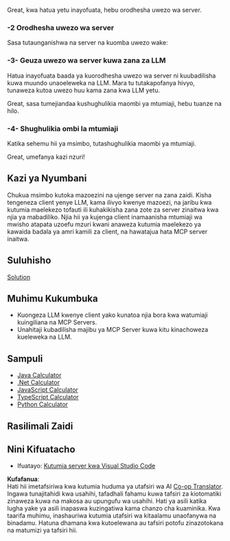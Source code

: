 <!--
CO_OP_TRANSLATOR_METADATA:
{
  "original_hash": "9d80e2a99a9aea8d8226253e6baf4c8c",
  "translation_date": "2025-06-06T18:41:10+00:00",
  "source_file": "03-GettingStarted/03-llm-client/README.md",
  "language_code": "sw"
}
-->
Great, kwa hatua yetu inayofuata, hebu orodhesha uwezo wa server.

### -2 Orodhesha uwezo wa server

Sasa tutaunganishwa na server na kuomba uwezo wake:

### -3- Geuza uwezo wa server kuwa zana za LLM

Hatua inayofuata baada ya kuorodhesha uwezo wa server ni kuubadilisha kuwa muundo unaoeleweka na LLM. Mara tu tutakapofanya hivyo, tunaweza kutoa uwezo huu kama zana kwa LLM yetu.

Great, sasa tumejiandaa kushughulikia maombi ya mtumiaji, hebu tuanze na hilo.

### -4- Shughulikia ombi la mtumiaji

Katika sehemu hii ya msimbo, tutashughulikia maombi ya mtumiaji.

Great, umefanya kazi nzuri!

## Kazi ya Nyumbani

Chukua msimbo kutoka mazoezini na ujenge server na zana zaidi. Kisha tengeneza client yenye LLM, kama ilivyo kwenye mazoezi, na jaribu kwa kutumia maelekezo tofauti ili kuhakikisha zana zote za server zinaitwa kwa njia ya mabadiliko. Njia hii ya kujenga client inamaanisha mtumiaji wa mwisho atapata uzoefu mzuri kwani anaweza kutumia maelekezo ya kawaida badala ya amri kamili za client, na hawatajua hata MCP server inaitwa.

## Suluhisho

[Solution](/03-GettingStarted/03-llm-client/solution/README.md)

## Muhimu Kukumbuka

- Kuongeza LLM kwenye client yako kunatoa njia bora kwa watumiaji kuingiliana na MCP Servers.
- Unahitaji kubadilisha majibu ya MCP Server kuwa kitu kinachoweza kueleweka na LLM.

## Sampuli

- [Java Calculator](../samples/java/calculator/README.md)
- [.Net Calculator](../../../../03-GettingStarted/samples/csharp)
- [JavaScript Calculator](../samples/javascript/README.md)
- [TypeScript Calculator](../samples/typescript/README.md)
- [Python Calculator](../../../../03-GettingStarted/samples/python)

## Rasilimali Zaidi

## Nini Kifuatacho

- Ifuatayo: [Kutumia server kwa Visual Studio Code](/03-GettingStarted/04-vscode/README.md)

**Kufafanua**:  
Hati hii imetafsiriwa kwa kutumia huduma ya utafsiri wa AI [Co-op Translator](https://github.com/Azure/co-op-translator). Ingawa tunajitahidi kwa usahihi, tafadhali fahamu kuwa tafsiri za kiotomatiki zinaweza kuwa na makosa au upungufu wa usahihi. Hati ya asili katika lugha yake ya asili inapaswa kuzingatiwa kama chanzo cha kuaminika. Kwa taarifa muhimu, inashauriwa kutumia utafsiri wa kitaalamu unaofanywa na binadamu. Hatuna dhamana kwa kutoelewana au tafsiri potofu zinazotokana na matumizi ya tafsiri hii.